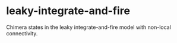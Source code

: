 # leaky-integrate-and-fire
Chimera states in the leaky integrate-and-fire model with non-local connectivity.
